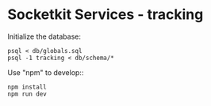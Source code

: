 Socketkit Services - tracking
=============================

Initialize the database:

    psql < db/globals.sql
    psql -1 tracking < db/schema/*

Use "npm" to develop::

    npm install
    npm run dev
